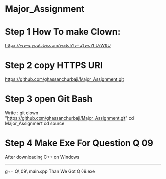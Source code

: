 # Major_Assignment
# Step 1 How To make  Clown:
https://www.youtube.com/watch?v=q9wc7hUrW8U

# Step 2 copy HTTPS URl
https://github.com/ghassanchurbaji/Major_Assignment.git

# Step 3 open Git Bash
Write :
git clown "https://github.com/ghassanchurbaji/Major_Assignment.git"
cd Major_Assignment 
cd source 

# Step 4 Make Exe For Question Q 09
After downloading C++ on Windows
***
 g++ Q\ 09\ main.cpp
Than We Got 
Q 09.exe
